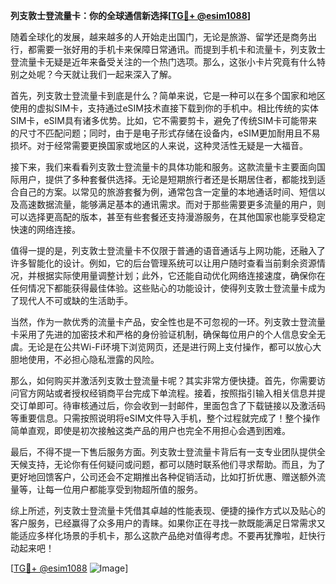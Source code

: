 **列支敦士登流量卡：你的全球通信新选择[[TG💪+ @esim1088](https://t.me/s/esim1088)]**

随着全球化的发展，越来越多的人开始走出国门，无论是旅游、留学还是商务出行，都需要一张好用的手机卡来保障日常通讯。而提到手机卡和流量卡，列支敦士登流量卡无疑是近年来备受关注的一个热门选项。那么，这张小卡片究竟有什么特别之处呢？今天就让我们一起来深入了解。

首先，列支敦士登流量卡到底是什么？简单来说，它是一种可以在多个国家和地区使用的虚拟SIM卡，支持通过eSIM技术直接下载到你的手机中。相比传统的实体SIM卡，eSIM具有诸多优势。比如，它不需要剪卡，避免了传统SIM卡可能带来的尺寸不匹配问题；同时，由于是电子形式存储在设备内，eSIM更加耐用且不易损坏。对于经常需要更换国家或地区的人来说，这种灵活性无疑是一大福音。

接下来，我们来看看列支敦士登流量卡的具体功能和服务。这款流量卡主要面向国际用户，提供了多种套餐供选择。无论是短期旅行者还是长期居住者，都能找到适合自己的方案。以常见的旅游套餐为例，通常包含一定量的本地通话时间、短信以及高速数据流量，能够满足基本的通讯需求。而对于那些需要更多流量的用户，则可以选择更高配的版本，甚至有些套餐还支持漫游服务，在其他国家也能享受稳定快速的网络连接。

值得一提的是，列支敦士登流量卡不仅限于普通的语音通话与上网功能，还融入了许多智能化的设计。例如，它的后台管理系统可以让用户随时查看当前剩余资源情况，并根据实际使用量调整计划；此外，它还能自动优化网络连接速度，确保你在任何情况下都能获得最佳体验。这些贴心的功能设计，使得列支敦士登流量卡成为了现代人不可或缺的生活助手。

当然，作为一款优秀的流量卡产品，安全性也是不可忽视的一环。列支敦士登流量卡采用了先进的加密技术和严格的身份验证机制，确保每位用户的个人信息安全无虞。无论是在公共Wi-Fi环境下浏览网页，还是进行网上支付操作，都可以放心大胆地使用，不必担心隐私泄露的风险。

那么，如何购买并激活列支敦士登流量卡呢？其实非常方便快捷。首先，你需要访问官方网站或者授权经销商平台完成下单流程。接着，按照指引输入相关信息并提交订单即可。待审核通过后，你会收到一封邮件，里面包含了下载链接以及激活码等重要信息。只需按照说明将eSIM文件导入手机，整个过程就完成了！整个操作简单直观，即使是初次接触这类产品的用户也完全不用担心会遇到困难。

最后，不得不提一下售后服务方面。列支敦士登流量卡背后有一支专业团队提供全天候支持，无论你有任何疑问或问题，都可以随时联系他们寻求帮助。而且，为了更好地回馈客户，公司还会不定期推出各种促销活动，比如打折优惠、赠送额外流量等，让每一位用户都能享受到物超所值的服务。

综上所述，列支敦士登流量卡凭借其卓越的性能表现、便捷的操作方式以及贴心的客户服务，已经赢得了众多用户的青睐。如果你正在寻找一款既能满足日常需求又能适应多样化场景的手机卡，那么这款产品绝对值得考虑。不要再犹豫啦，赶快行动起来吧！

[[TG💪+ @esim1088](https://t.me/s/esim1088) ![Image](https://i.postimg.cc/4NQfJmqS/Snipaste-2025-05-13-00-14-12.png)]